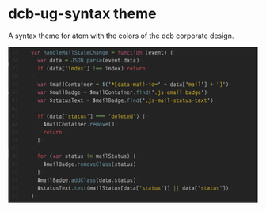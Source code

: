 # dcb-ug-syntax theme

A syntax theme for atom with the colors of the dcb corporate design.

![dcb ug theme screenshot](dcb-ug-syntax-theme.png)
